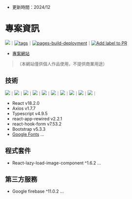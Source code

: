 - 更新時間：2024/12
# 專案資訊
![](https://img.shields.io/github/watchers/chenminfan/minMInisMy.svg)｜[![tags](https://github.com/chenminfan/minMInisMy/actions/workflows/tags.yml/badge.svg)](https://github.com/chenminfan/minMInisMy/actions/workflows/tags.yml)｜[![pages-build-deployment](https://github.com/chenminfan/minMInisMy/actions/workflows/pages/pages-build-deployment/badge.svg)](https://github.com/chenminfan/minMInisMy/actions/workflows/pages/pages-build-deployment)｜[![Add label to PR](https://github.com/chenminfan/minMInisMy/actions/workflows/labeler.yml/badge.svg?event=pull_request)](https://github.com/chenminfan/minMInisMy/actions/workflows/labeler.yml)

- [專案網站](https://chenminfan.github.io/purchaseTogether-dev/)
> （本網站僅供個人作品使用，不提供商業用途）

## 技術
![](https://img.shields.io/badge/React-20232A?style=for-the-badge&logo=react&logoColor=61DAFB)｜![](https://img.shields.io/badge/JavaScript-F7DF1E?style=for-the-badge&logo=JavaScript&logoColor=white)｜![](https://img.shields.io/badge/TypeScript-007ACC?style=for-the-badge&logo=typescript&logoColor=white)｜![](https://img.shields.io/badge/Firebase-039BE5?style=for-the-badge&logo=Firebase&logoColor=white)｜![](https://img.shields.io/badge/Bootstrap-563D7C?style=for-the-badge&logo=bootstrap&logoColor=white)｜![](https://img.shields.io/badge/React_Router-CA4245?style=for-the-badge&logo=react-router&logoColor=white)｜![](https://img.shields.io/badge/npm-CB3837?style=for-the-badge&logo=npm&logoColor=white)｜![](https://img.shields.io/badge/HTML5-E34F26?style=for-the-badge&logo=html5&logoColor=white)｜![](https://img.shields.io/badge/CSS3-1572B6?style=for-the-badge&logo=css3&logoColor=white)｜![](https://img.shields.io/badge/Sass-CC6699?style=for-the-badge&logo=sass&logoColor=white)｜
- React v18.2.0
- Axios v1.7.7
- Typescript v4.9.5
- react-app-rewired v2.2.1
- react-hook-form v7.53.2
- Bootstrap v5.3.3
- [Google Fonts](https://fonts.google.com/)
...


## 程式套件
- React-lazy-load-image-component ^1.6.2
...

## 第三方服務
- Google firebase ^11.0.2
...
